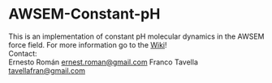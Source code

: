 # AWSEM-Constant-pH
This is an implementation of constant pH molecular dynamics in the AWSEM force field. For more information go to the [Wiki](https://github.com/Tatotavella/AWSEM-Constant-pH/wiki)!  
Contact:  
Ernesto Román ernest.roman@gmail.com
Franco Tavella tavellafran@gmail.com
